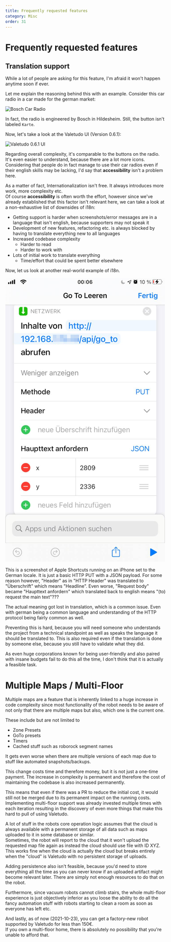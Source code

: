 ```yaml
---
title: Frequently requested features
category: Misc
order: 31
---
```

# Frequently requested features

## Translation support <a name="translation-support"></a>

While a lot of people are asking for this feature, I'm afraid it won't happen anytime soon if ever.

Let me explain the reasoning behind this with an example. Consider this car radio in a car made for the german market:

![Bosch Car Radio](./img/car_radio.jpg)

In fact, the radio is engineered by Bosch in Hildesheim. Still, the button isn't labeled `Karte`.

Now, let's take a look at the Valetudo UI (Version 0.6.1):

![Valetudo 0.6.1 UI](./img/valetudo-ui.png)

Regarding overall complexity, it's comparable to the buttons on the radio.
It's even easier to understand, because there are a lot more icons. <br/>
Considering that people do in fact manage to use their car radios even if their english skills may be lacking,
I'd say that **accessibility** isn't a problem here.


As a matter of fact, Internationalization isn't free. It always introduces more work, more complexity etc.<br/>
Of course **accessibility** is often worth the effort, however since we've already established that this factor isn't relevant here, 
we can take a look at a non-exhaustive list of downsides of i18n:

* Getting support is harder when screenshots/error messages are in a language that isn't english, because supporters may not speak it
* Development of new features, refactoring etc. is always blocked by having to translate everything new to all languages
* Increased codebase complexity
    * Harder to read
    * Harder to work with
* Lots of initial work to translate everything
    * Time/effort that could be spent better elsewhere

Now, let us look at another real-world example of i18n.

![Apple Shortcuts Example](./img/apple_shortcuts_example.png)

This is a screenshot of Apple Shortcuts running on an iPhone set to the German locale.
It is just a basic HTTP PUT with a JSON payload.
For some reason however, "Header" as in "HTTP Header" was translated to "Überschrift" which means "Headline".
Even worse, "Request body" became "Haupttext anfordern" which translated back to english means "(to) request the main text"???

The actual meaning got lost in translation, which is a common issue.
Even with german being a common language and understanding of the HTTP protocol being fairly common as well.

Preventing this is hard, because you will need someone who understands the project from a technical standpoint as well as speaks the language it should be translated to.
This is also required even if the translation is done by someone else, because you still have to validate what they did.

As even huge corporations known for being user-friendly and also paired with insane budgets fail to do this all the time,
I don't think that it is actually a feasible task.

# Multiple Maps / Multi-Floor <a name="multiple-maps"></a>

Multiple maps are a feature that is inherently linked to a huge increase in code complexity since most functionality
of the robot needs to be aware of not only that there are multiple maps but also, which one is the current one.

These include but are not limited to
- Zone Presets
- GoTo presets
- Timers
- Cached stuff such as roborock segment names

It gets even worse when there are multiple versions of each map due to stuff like automated snapshots/backups.

This change costs time and therefore money, but it is not just a one-time payment. The increase in complexity is permanent
and therefore the cost of maintaining the codebase is also increased permanently.

This means that even if there was a PR to reduce the initial cost, it would still not be merged due to its permanent impact
on the running costs.<br/>
Implementing multi-floor support was already invested multiple times with each iteration resulting in the discovery of even
more things that make this hard to pull of using Valetudo.

A lot of stuff in the robots core operation logic assumes that the cloud is always available with a permanent storage
of all data such as maps uploaded to it in some database or similar.<br/>
Sometimes, the robot will report to the cloud that it won't upload the requested map file again as instead
the cloud should use file with ID XYZ. This works fine when the cloud is actually the cloud but breaks entirely 
when the "cloud" is Valetudo with no persistent storage of uploads.

Adding persistence also isn't feasible, because you'd need to store everything all the time as you can never know
if an uploaded artifact might become relevant later. There are simply not enough resources to do that on the robot.


Furthermore, since vacuum robots cannot climb stairs, the whole multi-floor experience is just objectively inferior
as you loose the ability to do all the fancy automation stuff with robots starting to clean a room as soon as everyone has left etc.


And lastly, as of now (2021-10-23), you can get a factory-new robot supported by Valetudo for less than 150€.<br/>
If you own a multi-floor home, there is absolutely no possibility that you're unable to afford that.
